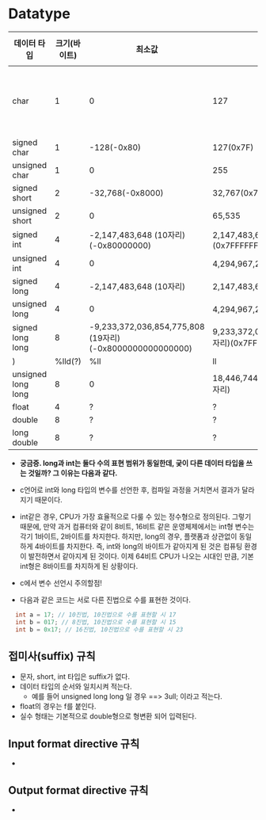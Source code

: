 # Datatype


|  데이터 타입 | 크기(바이트)  | 최소값  | 최대값  | Input format directive  | Output format directive  |  Suffix |
|---|---|---|---|---|---|---|
| char                | 1   | 0                           |127   | %c  |  %c | 없음. 단, 입력시 single quotation( ' ' )으로 감싸준다.  |
| signed char         | 1   |-128(-0x80)                         |127(0x7F)   |  ? |?   | X  |
| unsigned char       | 1   |0                            |255   |?   |?   |X   |
|signed short         | 2   |-32,768(-0x8000)                      |32,767(0x7FFF)   | %hd  | %d  |X  |
|unsigned short       | 2   |0                            |65,535   | %d  | %hd  | X  |
|signed int           | 4   |-2,147,483,648 (10자리)(-0x80000000)       |2,147,483,647 (10자리)(0x7FFFFFFF)   | %d  | %d  | X |
|unsigned int         | 4   |0                            |4,294,967,295 (10자리)   | %d  |  %u | X  |
|signed long          | 4   |-2,147,483,648 (10자리)       |2,147,483,647 (10자리)   | %ld  | %ld  | l  |
|unsigned long        | 4   |0                            |4,294,967,295 (10자리)   |  %ld(?) | %l  | ul  |
|signed long long     | 8   |-9,233,372,036,854,775,808 (19자리)(-0x8000000000000000)  |9,233,372,036,854,775,807(19자리)(0x7FFFFFFFFFFFFFFF                                        
  )   | %lld(?)  |  %ll | ll  |
|unsigned long long   | 8   |0                            |18,446,744,073,709,551,615(20자리)   | %lld(?)  | %llu  | ull  |
|float|4|?|?|%f|%f|f|
|double|8|?|?|%lf|%f|X|
|long double|8|?|?|%Lf|%Lf|L|

- **궁금증. long과 int는 둘다 수의 표현 범위가 동일한데, 궂이 다른 데이터 타입을 쓰는 것일까? 그 이유는 다음과 같다.**
- c언어로 int와 long 타입의 변수를 선언한 후, 컴파일 과정을 거치면서 결과가 달라지기 때문이다.
- int같은 경우, CPU가 가장 효율적으로 다룰 수 있는 정수형으로 정의된다. 그렇기 때문에,
만약 과거 컴퓨터와 같이 8비트, 16비트 같은 운영체제에서는 int형 변수는 각기 1바이트, 2바이트를 차지한다.
하지만, long의 경우, 플랫폼과 상관없이 동일하게 4바이트를 차지한다.
즉, int와 long의 바이트가 같아지게 된 것은 컴퓨팅 환경이 발전하면서 같아지게 된 것이다.
이제 64비트 CPU가 나오는 시대인 만큼, 기본 int형은 8바이트를 차지하게 된 상황이다.


- c에서 변수 선언시 주의할점!
- 다음과 같은 코드는 서로 다른 진법으로 수를 표현한 것이다.
```cpp
  int a = 17; // 10진법, 10진법으로 수를 표현할 시 17
  int b = 017; // 8진법, 10진법으로 수를 표현할 시 15
  int b = 0x17; // 16진법, 10진법으로 수를 표현할 시 23

```

## 접미사(suffix) 규칙
- 문자, short, int 타입은 suffix가 없다.
- 데이터 타입의 순서와 일치시켜 적는다.
  - 예를 들어 unsigned long long 일 경우 ==> 3ull; 이라고 적는다.
- float의 경우는 f를 붙인다.
- 실수 형태는 기본적으로 double형으로 형변환 되어 입력된다.

## Input format directive 규칙
-

## Output format directive 규칙
-
